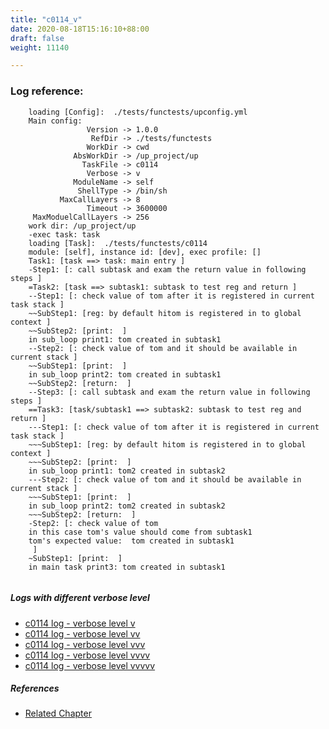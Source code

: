 ```yaml
---
title: "c0114_v"
date: 2020-08-18T15:16:10+88:00
draft: false
weight: 11140

---
```


### Log reference: <no value>

```
    loading [Config]:  ./tests/functests/upconfig.yml
    Main config:
                 Version -> 1.0.0
                  RefDir -> ./tests/functests
                 WorkDir -> cwd
              AbsWorkDir -> /up_project/up
                TaskFile -> c0114
                 Verbose -> v
              ModuleName -> self
               ShellType -> /bin/sh
           MaxCallLayers -> 8
                 Timeout -> 3600000
     MaxModuelCallLayers -> 256
    work dir: /up_project/up
    -exec task: task
    loading [Task]:  ./tests/functests/c0114
    module: [self], instance id: [dev], exec profile: []
    Task1: [task ==> task: main entry ]
    -Step1: [: call subtask and exam the return value in following steps ]
    =Task2: [task ==> subtask1: subtask to test reg and return ]
    --Step1: [: check value of tom after it is registered in current task stack ]
    ~~SubStep1: [reg: by default hitom is registered in to global context ]
    ~~SubStep2: [print:  ]
    in sub_loop print1: tom created in subtask1
    --Step2: [: check value of tom and it should be available in current stack ]
    ~~SubStep1: [print:  ]
    in sub_loop print2: tom created in subtask1
    ~~SubStep2: [return:  ]
    --Step3: [: call subtask and exam the return value in following steps ]
    ==Task3: [task/subtask1 ==> subtask2: subtask to test reg and return ]
    ---Step1: [: check value of tom after it is registered in current task stack ]
    ~~~SubStep1: [reg: by default hitom is registered in to global context ]
    ~~~SubStep2: [print:  ]
    in sub_loop print1: tom2 created in subtask2
    ---Step2: [: check value of tom and it should be available in current stack ]
    ~~~SubStep1: [print:  ]
    in sub_loop print2: tom2 created in subtask2
    ~~~SubStep2: [return:  ]
    -Step2: [: check value of tom
    in this case tom's value should come from subtask1
    tom's expected value:  tom created in subtask1
     ]
    ~SubStep1: [print:  ]
    in main task print3: tom created in subtask1
    
```

##### Logs with different verbose level
* [c0114 log - verbose level v](../../logs/c0114_v)
* [c0114 log - verbose level vv](../../logs/c0114_vv)
* [c0114 log - verbose level vvv](../../logs/c0114_vvv)
* [c0114 log - verbose level vvvv](../../logs/c0114_vvvv)
* [c0114 log - verbose level vvvvv](../../logs/c0114_vvvvv)

##### References
* [Related Chapter](../../call-func/c0114)
